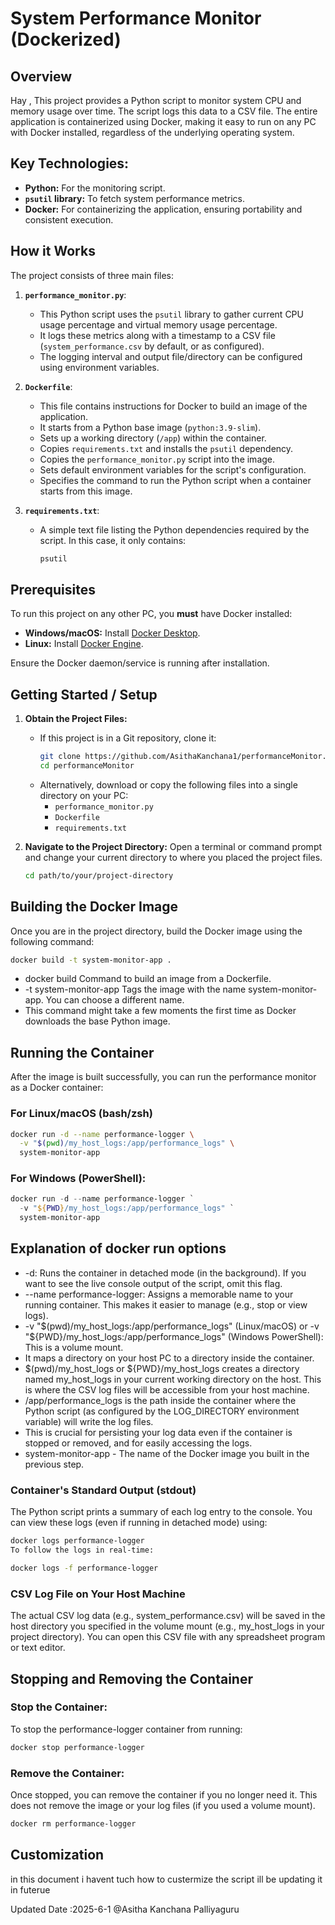 # System Performance Monitor (Dockerized)

## Overview
Hay ,
This project provides a Python script to monitor system CPU and memory usage over time. The script logs this data to a CSV file. The entire application is containerized using Docker, making it easy to run on any PC with Docker installed, regardless of the underlying operating system.

## **Key Technologies:**
* **Python:** For the monitoring script.
* **`psutil` library:** To fetch system performance metrics.
* **Docker:** For containerizing the application, ensuring portability and consistent execution.

## How it Works

The project consists of three main files:

1.  **`performance_monitor.py`**:
    * This Python script uses the `psutil` library to gather current CPU usage percentage and virtual memory usage percentage.
    * It logs these metrics along with a timestamp to a CSV file (`system_performance.csv` by default, or as configured).
    * The logging interval and output file/directory can be configured using environment variables.

2.  **`Dockerfile`**:
    * This file contains instructions for Docker to build an image of the application.
    * It starts from a Python base image (`python:3.9-slim`).
    * Sets up a working directory (`/app`) within the container.
    * Copies `requirements.txt` and installs the `psutil` dependency.
    * Copies the `performance_monitor.py` script into the image.
    * Sets default environment variables for the script's configuration.
    * Specifies the command to run the Python script when a container starts from this image.

3.  **`requirements.txt`**:
    * A simple text file listing the Python dependencies required by the script. In this case, it only contains:
        ```txt
        psutil
        ```

## Prerequisites

To run this project on any other PC, you **must** have Docker installed:

* **Windows/macOS:** Install [Docker Desktop](https://www.docker.com/products/docker-desktop/).
* **Linux:** Install [Docker Engine](https://docs.docker.com/engine/install/).

Ensure the Docker daemon/service is running after installation.

## Getting Started / Setup

1.  **Obtain the Project Files:**
    * If this project is in a Git repository, clone it:
        ```bash
        git clone https://github.com/AsithaKanchana1/performanceMonitor.git
        cd performanceMonitor
        ```
    * Alternatively, download or copy the following files into a single directory on your PC:
        * `performance_monitor.py`
        * `Dockerfile`
        * `requirements.txt`

2.  **Navigate to the Project Directory:**
    Open a terminal or command prompt and change your current directory to where you placed the project files.
    ```bash
    cd path/to/your/project-directory
    ```

## Building the Docker Image

Once you are in the project directory, build the Docker image using the following command:

```bash
docker build -t system-monitor-app .
```

- docker build Command to build an image from a Dockerfile.
- -t system-monitor-app Tags the image with the name system-monitor-app. You can choose a different name.
- This command might take a few moments the first time as Docker downloads the base Python image.

## Running the Container
After the image is built successfully, you can run the performance monitor as a Docker container:

### For Linux/macOS (bash/zsh)

```bash
docker run -d --name performance-logger \
  -v "$(pwd)/my_host_logs:/app/performance_logs" \
  system-monitor-app
```

### For Windows (PowerShell):

```powershell
docker run -d --name performance-logger `
  -v "${PWD}/my_host_logs:/app/performance_logs" `
  system-monitor-app
```

## Explanation of docker run options

- -d: Runs the container in detached mode (in the background). If you want to see the live console output of the script, omit this flag.
- --name performance-logger: Assigns a memorable name to your running container. This makes it easier to manage (e.g., stop or view logs).
- -v "$(pwd)/my_host_logs:/app/performance_logs" (Linux/macOS) or -v "${PWD}/my_host_logs:/app/performance_logs" (Windows PowerShell): This is a volume mount.
- It maps a directory on your host PC to a directory inside the container.
- $(pwd)/my_host_logs or ${PWD}/my_host_logs creates a directory named my_host_logs in your current working directory on the host. This is where the CSV log files will be accessible from your host machine.
- /app/performance_logs is the path inside the container where the Python script (as configured by the LOG_DIRECTORY environment variable) will write the log files.
- This is crucial for persisting your log data even if the container is stopped or removed, and for easily accessing the logs.
- system-monitor-app - The name of the Docker image you built in the previous step.


### Container's Standard Output (stdout)
The Python script prints a summary of each log entry to the console. You can view these logs (even if running in detached mode) using:

```bash
docker logs performance-logger
To follow the logs in real-time:
```

```bash
docker logs -f performance-logger

```

### CSV Log File on Your Host Machine

The actual CSV log data (e.g., system_performance.csv) will be saved in the host directory you specified in the volume mount (e.g., my_host_logs in your project directory). You can open this CSV file with any spreadsheet program or text editor.

## Stopping and Removing the Container
### Stop the Container:

To stop the performance-logger container from running:
```bash
docker stop performance-logger
```

### Remove the Container:
Once stopped, you can remove the container if you no longer need it. This does not remove the image or your log files (if you used a volume mount).
```Bash
docker rm performance-logger
```

## Customization

in this document i havent tuch how to custermize the script ill be updating it in futerue

Updated Date :2025-6-1
@Asitha Kanchana Palliyaguru
